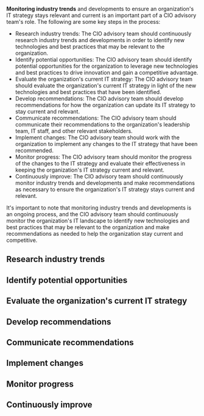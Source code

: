 **Monitoring industry trends** and developments to ensure an organization's IT strategy stays relevant and current is an important part of a CIO advisory team's role. The following are some key steps in the process:
- Research industry trends: The CIO advisory team should continuously research industry trends and developments in order to identify new technologies and best practices that may be relevant to the organization.
- Identify potential opportunities: The CIO advisory team should identify potential opportunities for the organization to leverage new technologies and best practices to drive innovation and gain a competitive advantage.
- Evaluate the organization's current IT strategy: The CIO advisory team should evaluate the organization's current IT strategy in light of the new technologies and best practices that have been identified.
- Develop recommendations: The CIO advisory team should develop recommendations for how the organization can update its IT strategy to stay current and relevant.
- Communicate recommendations: The CIO advisory team should communicate their recommendations to the organization's leadership team, IT staff, and other relevant stakeholders.
- Implement changes: The CIO advisory team should work with the organization to implement any changes to the IT strategy that have been recommended.
- Monitor progress: The CIO advisory team should monitor the progress of the changes to the IT strategy and evaluate their effectiveness in keeping the organization's IT strategy current and relevant.
- Continuously improve: The CIO advisory team should continuously monitor industry trends and developments and make recommendations as necessary to ensure the organization's IT strategy stays current and relevant.

It's important to note that monitoring industry trends and developments is an ongoing process, and the CIO advisory team should continuously monitor the organization's IT landscape to identify new technologies and best practices that may be relevant to the organization and make recommendations as needed to help the organization stay current and competitive.


## Research industry trends ##


## Identify potential opportunities ##


## Evaluate the organization's current IT strategy ##


## Develop recommendations ##


## Communicate recommendations ##


## Implement changes ##


## Monitor progress ##


## Continuously improve ##
